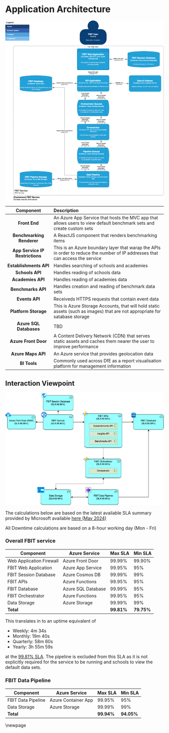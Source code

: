 ﻿# Application Architecture

![Application Architecture](./images/Container-View.png)

| Component | Description |
|:---------:|:------------|
| **Front End** | An Azure App Service that hosts the MVC app that allows users to view default benchmark sets and create custom sets |
| **Benchmarking Renderer** | A ReactJS component that renders benchmarking items |
| **App Service IP Restrictions**| This is an Azure boundary layer that warap the APIs in order to reduce the number of IP addresses that can access the service |
| **Establishments API** | Handles searching of schools and academies |
| **Schools API** | Handles reading of schools data |
| **Academies API** | Handles reading of academies data |
| **Benchmarks API** | Handles creation and reading of benchmark data sets |
| **Events API** | Receiveds HTTPS requests that contain event data |
| **Platform Storage** | This is Azure Storage Accounts, that will hold static assets (such as images) that are not appropriate for satabase storage |
| **Azure SQL Databases** | TBD |
| **Azure Front Door** | A Content Delivery Network (CDN) that serves static assets and caches them nearer the user to improve performance |
| **Azure Maps API** | An Azure service that provides geolocation data |
| **BI Tools** | Commonly used across DfE as a report visualisation platform for management information |

## Interaction Viewpoint 

![Interaction viewpoint](./images/Interaction-Viewpoint.png)

The calculations below are based on the latest available SLA summary provided by Microsoft available [here (May 2024)](https://wwlpdocumentsearch.blob.core.windows.net/prodv2/OnlineSvcsConsolidatedSLA(WW)(English)(May2024)(CR).docx)

All Downtime calculations are based on a 8-hour working day (Mon - Fri)

### Overall FBIT service

| **Component**            | **Azure Service**   | **Max SLA** | **Min SLA** |
|--------------------------|---------------------|---------|---------|
| Web Application Firewall | Azure Front Door    | 99.99%  | 99.90%  |
| FBIT Web Application     | Azure App Service   | 99.95%  | 95%     |
| FBIT Session Database    | Azure Cosmos DB     | 99.99%  | 99%     |
| FBIT APIs                | Azure Functions     | 99.95%  | 95%     |
| FBIT Database            | Azure SQL Database  | 99.99%  | 95%     |
| FBIT Orchestrator        | Azure Functions     | 99.95%  | 95%     |
| Data Storage             | Azure Storage       | 99.99%  | 99%     |
| **Total**                |                     | **99.81%**  | **79.75%**  |

This translates in to an uptime equivalent of 

* Weekly: 4m 34s
* Monthly: 19m 40s
* Quarterly: 58m 60s
* Yearly: 3h 55m 59s

at the [99.81% SLA](https://uptime.is/complex?sla=99.81&wk=iiiiiaa). The pipeline is excluded from this SLA as it is not explicitly required for the service to be running and schools to view the default data sets.


### FBIT Data Pipeline

| **Component**            | **Azure Service**   | **Max SLA** | **Min SLA** |
|--------------------------|---------------------|---------|---------|
| FBIT Data Pipeline       | Azure Container App | 99.95%  | 95%     |
| Data Storage             | Azure Storage       | 99.99%  | 99%     |
| **Total**                |                     | **99.94%**  | **94.05%**  |

<!-- Leave the rest of this page blank -->
\newpage
